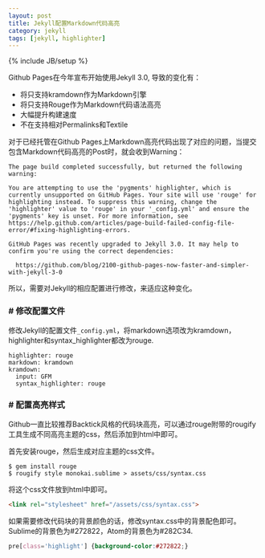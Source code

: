 ```yaml
---
layout: post
title: Jekyll配置Markdown代码高亮
category: jekyll
tags: [jekyll, highlighter]
---
```

{% include JB/setup %}

Github Pages在今年宣布开始使用Jekyll 3.0, 导致的变化有：

 - 将只支持kramdown作为Markdown引擎
 - 将只支持Rouge作为Markdown代码语法高亮
 - 大幅提升构建速度
 - 不在支持相对Permalinks和Textile

对于已经托管在Github Pages上Markdown高亮代码出现了对应的问题，当提交包含Markdown代码高亮的Post时，就会收到Warning：

```
The page build completed successfully, but returned the following warning:

You are attempting to use the 'pygments' highlighter, which is currently unsupported on GitHub Pages. Your site will use 'rouge' for highlighting instead. To suppress this warning, change the 'highlighter' value to 'rouge' in your '_config.yml' and ensure the 'pygments' key is unset. For more information, see https://help.github.com/articles/page-build-failed-config-file-error/#fixing-highlighting-errors.

GitHub Pages was recently upgraded to Jekyll 3.0. It may help to confirm you're using the correct dependencies:

  https://github.com/blog/2100-github-pages-now-faster-and-simpler-with-jekyll-3-0
```
所以，需要对Jekyll的相应配置进行修改，来适应这种变化。

### # 修改配置文件
修改Jekyll的配置文件`_config.yml`，将markdown选项改为kramdown，highlighter和syntax_highlighter都改为rouge.

```
highlighter: rouge
markdown: kramdown
kramdown:
  input: GFM
  syntax_highlighter: rouge
```

### # 配置高亮样式
Github一直比较推荐Backtick风格的代码块高亮，可以通过rouge附带的rougify工具生成不同高亮主题的css，然后添加到html中即可。

首先安装rouge，然后生成对应主题的css文件。

```
$ gem install rouge
$ rougify style monokai.sublime > assets/css/syntax.css
```
将这个css文件放到html中即可。

```html
<link rel="stylesheet" href="/assets/css/syntax.css">
```
如果需要修改代码块的背景颜色的话，修改syntax.css中的背景配色即可。Sublime的背景色为#272822，Atom的背景色为#282C34.

```css
pre[class='highlight'] {background-color:#272822;}
```
